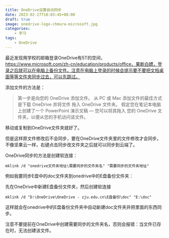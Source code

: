 ```yaml
---
title: OneDrive设置自动同步
date: 2023-02-27T18:03:45+08:00
draft: true
image: onedrive-logo-chmura-microsoft.jpg
categories:
    - 学习
tags:
    - OneDrive
---
```


最近发现用学校的邮箱登录OneDrive有5T的空间，https://www.microsoft.com/zh-cn/education/products/office，果断白嫖，登录之后就可以在电脑上备份文件。注意在电脑上登录的时候会提示要不要把文档桌面等等文件夹同步过去，可以先跳过。

添加文件的方法是：

> 第一步是向您的 OneDrive 添加文件。 从 PC 或 Mac 添加文件的最佳方式是下载 OneDrive 并将文件 拖入 OneDrive 文件夹。 假定您在笔记本电脑上创建了一个 PowerPoint 演示文稿 — 您可以将其拖入 您的 OneDrive 文件夹，以便从您的手机访问该文件。

移动或复制到OneDrive文件夹就好了。

但是这样原文件修改后不会同步，要在OneDrive文件夹里的文件修改才会同步。不像坚果云一样，右键点击同步改文件夹之后就可以同步到云端了。

OneDrive同步的方法是创建软连接：

`mklink /d "onedrive文件夹地址\需要同步的文件夹名" "需要同步的文件夹地址"`

例如我要同步E盘中的doc文件夹到onedrive中的E盘备份文件夹：

先在OneDrive中新建E盘备份文件夹，然后创建软连接

`mklink /d "D:\OneDrive\OneDrive - zju.edu.cn\E盘备份\doc" "E:\doc"`

这样就会在onedrive中的E盘备份文件夹中自动新建doc文件夹并把里面的东西同步。

注意不要提前在OneDrive中创建需要同步的文件夹名，否则会报错：当文件已存在时，无法创建该文件。
